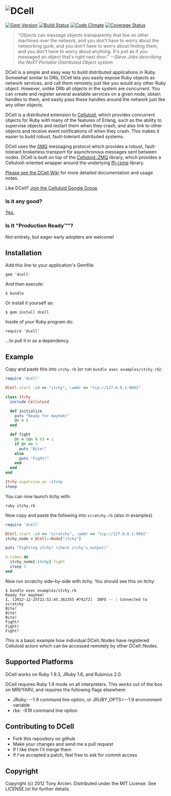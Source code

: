 ![DCell](https://github.com/celluloid/dcell/raw/master/logo.png)
=====
[![Gem Version](https://badge.fury.io/rb/dcell.png)](http://rubygems.org/gems/dcell)
[![Build Status](https://secure.travis-ci.org/niamster/dcell.png?branch=master)](http://travis-ci.org/niamster/dcell)
[![Code Climate](https://codeclimate.com/github/niamster/dcell.png)](https://codeclimate.com/github/niamster/dcell)
[![Coverage Status](https://coveralls.io/repos/niamster/dcell/badge.png?branch=master)](https://coveralls.io/r/niamster/dcell)

> "Objects can message objects transparently that live on other machines
> over the network, and you don't have to worry about the networking gunk,
> and you don't have to worry about finding them, and you don't have to
> worry about anything. It's just as if you messaged an object that's
> right next door."
> _--Steve Jobs describing the NeXT Portable Distributed Object system_

DCell is a simple and easy way to build distributed applications in Ruby.
Somewhat similar to DRb, DCell lets you easily expose Ruby objects as network
services, and call them remotely just like you would any other Ruby object.
However, unlike DRb all objects in the system are concurrent. You can create
and register several available services on a given node, obtain handles to
them, and easily pass these handles around the network just like any other
objects.

DCell is a distributed extension to [Celluloid][celluloid], which provides
concurrent objects for Ruby with many of the features of Erlang, such as the
ability to supervise objects and restart them when they crash, and also link to
other objects and receive event notifications of when they crash. This makes
it easier to build robust, fault-tolerant distributed systems.

DCell uses the [0MQ][zeromq] messaging protocol which provides a robust,
fault-tolerant brokerless transport for asynchronous messages sent between
nodes. DCell is built on top of the [Celluloid::ZMQ][celluloid-zmq] library,
which provides a Celluloid-oriented wrapper around the underlying
[ffi-rzmq][ffi-rzmq] library.

[Please see the DCell Wiki](https://github.com/celluloid/dcell/wiki)
for more detailed documentation and usage notes.

Like DCell? [Join the Celluloid Google Group][googlegroup]

[celluloid]: http://celluloid.io/
[zeromq]: http://www.zeromq.org/
[celluloid-zmq]: https://github.com/celluloid/celluloid-zmq
[ffi-rzmq]: https://github.com/chuckremes/ffi-rzmq
[googlegroup]: http://groups.google.com/group/celluloid-ruby

### Is it any good?

[Yes.](http://news.ycombinator.com/item?id=3067434)

### Is It "Production Ready™"?

Not entirely, but eager early adopters are welcome!

Installation
------------

Add this line to your application's Gemfile:

    gem 'dcell'

And then execute:

    $ bundle

Or install it yourself as:

    $ gem install dcell

Inside of your Ruby program do:

    require 'dcell'

...to pull it in as a dependency.

Example
-------

Copy and paste this into `itchy.rb` (or run `bundle exec examples/itchy.rb`):

```ruby
require 'dcell'

DCell.start :id => "itchy", :addr => "tcp://127.0.0.1:9001"

class Itchy
  include Celluloid

  def initialize
    puts "Ready for mayhem!"
    @n = 0
  end

  def fight
    @n = (@n % 6) + 1
    if @n <= 3
      puts "Bite!"
    else
      puts "Fight!"
    end
  end
end

Itchy.supervise_as :itchy
sleep
```

You can now launch itchy with:

```
ruby itchy.rb
```

Now copy and paste the following into `scratchy.rb` (also in examples)

```ruby
require 'dcell'

DCell.start :id => "scratchy", :addr => "tcp://127.0.0.1:9002"
itchy_node = DCell::Node["itchy"]

puts "Fighting itchy! (check itchy's output)"

6.times do
  itchy_node[:itchy].fight
  sleep 1
end
```

Now run scratchy side-by-side with itchy. You should see this on itchy:

```
$ bundle exec examples/itchy.rb
Ready for mayhem!
I, [2012-12-25T22:52:45.362355 #74272]  INFO -- : Connected to scratchy
Bite!
Bite!
Bite!
Fight!
Fight!
Fight!
```

This is a basic example how individual DCell::Nodes have registered Celluloid actors which can be accessed remotely by other DCell::Nodes.

Supported Platforms
-------------------

DCell works on Ruby 1.9.3, JRuby 1.6, and Rubinius 2.0.

DCell requires Ruby 1.9 mode on all interpreters. This works out of the
box on MRI/YARV, and requires the following flags elsewhere:

* JRuby: --1.9 command line option, or JRUBY_OPTS=--1.9 environment variable
* rbx: -X19 command line option

Contributing to DCell
-------------------------

* Fork this repository on github
* Make your changes and send me a pull request
* If I like them I'll merge them
* If I've accepted a patch, feel free to ask for commit access

Copyright
---------

Copyright (c) 2012 Tony Arcieri. Distributed under the MIT License.
See LICENSE.txt for further details.
